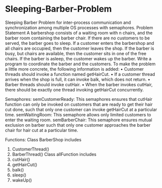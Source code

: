 # Sleeping-Barber-Problem
Sleeping Barber Problem for inter-process communication and synchronization among multiple OS processes with semaphores.
Problem Statement
A barbershop consists of a waiting room with n chairs, and the barber room containing the barber chair. If there are no customers to be served, the barber goes to sleep. If a customer enters the barbershop and all chairs are occupied, then the customer leaves the shop. If the barber is busy, but chairs are available, then the customer sits in one of the free chairs. If the barber is asleep, the customer wakes up the barber. Write a program to coordinate the barber and the customers.
To make the problem a little more concrete, the following information is added:
• Customer threads should invoke a function named getHairCut.
• If a customer thread arrives when the shop is full, it can invoke balk, which does not return.
• Barber threads should invoke cutHair.
• When the barber invokes cutHair, there should be exactly one thread invoking getHairCut concurrently.

Semaphores:
semCustomerReady: This semaphores ensures that cutHair function can only be invoked on customers that are ready to get their hair cut done, such that only one customer can invoke getHairCut at a particular time.
semWaitingRoom: This semaphore allows only limited customers to enter the waiting room.
semBarberChair: This semaphore ensures mutual exclusion on barber such that only one customer approaches the barber chair for hair cut at a particular time.

Functions:
Class BarberShop includes
1. CustomerThread()
2. BarberThread()
Class allFunction includes
1. cutHair()
2. getHairCut()
3. balk()
4. sleep()
5. wakeUp()
